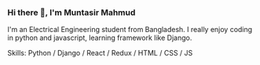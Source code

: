 ### Hi there 👋, I'm Muntasir Mahmud
I'm an Electrical Engineering student from Bangladesh. I really enjoy coding in python and javascript, learning framework like Django.

Skills: Python / Django / React / Redux / HTML / CSS / JS

<!--
- 🔭 I’m currently working on ...
- 🌱 I’m currently learning ...
- 👯 I’m looking to collaborate on ...
- 🤔 I’m looking for help with ...
- 💬 Ask me about ...
- 📫 How to reach me: ...
- 😄 Pronouns: ...
- ⚡ Fun fact: ...
-->

